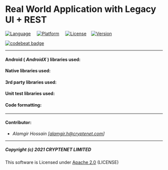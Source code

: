 # Real World Application with Legacy UI + REST

[![Language](https://img.shields.io/badge/language-Kotlin-blue.svg?style=popout&logo=kotlin)](https://www.kotlinlang.org)
&nbsp;&nbsp;&nbsp;&nbsp;[![Platform](https://img.shields.io/badge/platform-Android-green.svg?style=popout&logo=android)](https://www.android.com)
&nbsp;&nbsp;&nbsp;&nbsp;[![License](https://img.shields.io/badge/license-Apache%202.0-blue.svg?style=popout&logo=apache)](https://gitlab.com/cryptandroid/base-projects/legacy-base/-/blob/main/LICENSE)&nbsp;&nbsp;&nbsp;&nbsp;[![Version](https://img.shields.io/badge/version-0.0.1-brightgreen.svg?style=popout)](https://gitlab.com/cryptandroid/demo-apps/real-world-legacy)

[![codebeat badge](https://codebeat.co/badges/9df6ef6f-dd55-416a-8248-1266ea6558e2)](https://codebeat.co/projects/github-com-cryptenet-real-world-legacy-main)

---

#### Android ( ***AndroidX*** ) libraries used:

#### Native libraries used:

#### 3rd party libraries used:

#### Unit test libraries used:

#### Code formatting:

---

#### Contributor:

- *Alamgir Hossain [<alamgir.h@cryptenet.com>]*

---

##### Copyright (c) 2021 CRYPTENET LIMITED

This software is Licensed under [Apache 2.0](https://www.apache.org/licenses/LICENSE-2.0) (LICENSE)
